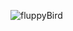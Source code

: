 ![fluppyBird](https://github.com/TasniaKheya/Fluppy_Bird_Game/assets/94036006/240c6705-ce5e-4ef9-bad4-93bd9e5be135)
